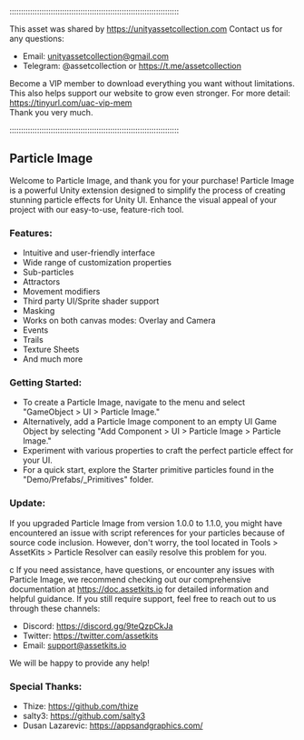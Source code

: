 ::::::::::::::::::::::::::::::::::::::::::::::::::::::::::::::::::::::::::

This asset was shared by https://unityassetcollection.com
Contact us for any questions:
- Email: unityassetcollection@gmail.com
- Telegram: @assetcollection or https://t.me/assetcollection

Become a VIP member to download everything you want without limitations.
This also helps support our website to grow even stronger.
For more detail: https://tinyurl.com/uac-vip-mem			
Thank you very much.

::::::::::::::::::::::::::::::::::::::::::::::::::::::::::::::::::::::::::

## Particle Image
Welcome to Particle Image, and thank you for your purchase! Particle Image is a powerful Unity extension designed to simplify the process of creating stunning particle effects for Unity UI. Enhance the visual appeal of your project with our easy-to-use, feature-rich tool.

### Features:
- Intuitive and user-friendly interface
- Wide range of customization properties
- Sub-particles
- Attractors
- Movement modifiers
- Third party UI/Sprite shader support
- Masking
- Works on both canvas modes: Overlay and Camera
- Events
- Trails
- Texture Sheets
- And much more

### Getting Started:
- To create a Particle Image, navigate to the menu and select "GameObject > UI > Particle Image."
- Alternatively, add a Particle Image component to an empty UI Game Object by selecting "Add Component > UI > Particle Image > Particle Image."
- Experiment with various properties to craft the perfect particle effect for your UI.
- For a quick start, explore the Starter primitive particles found in the "Demo/Prefabs/_Primitives" folder.

### Update:

If you upgraded Particle Image from version 1.0.0 to 1.1.0, you might have encountered an issue with script references for your particles because of source code inclusion. However, don't worry, the tool located in Tools > AssetKits > Particle Resolver can easily resolve this problem for you.

c
If you need assistance, have questions, or encounter any issues with Particle Image, we recommend checking out our comprehensive documentation at https://doc.assetkits.io for detailed information and helpful guidance. If you still require support, feel free to reach out to us through these channels:

- Discord: https://discord.gg/9teQzpCkJa
- Twitter: https://twitter.com/assetkits
- Email: support@assetkits.io

We will be happy to provide any help!

### Special Thanks:

- Thize: https://github.com/thize
- salty3: https://github.com/salty3
- Dusan Lazarevic: https://appsandgraphics.com/